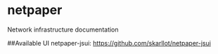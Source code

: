 netpaper
========

Network infrastructure documentation

##Available UI
netpaper-jsui: https://github.com/skarllot/netpaper-jsui

